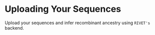 # Uploading Your Sequences

Upload your sequences and infer recombinant ancestry using `RIVET's` backend.


